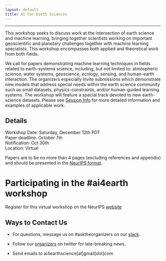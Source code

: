 ```yaml
---
layout: default
title: AI for Earth Sciences
---
```

---
This workshop seeks to discuss work at the intersection of earth science and machine learning, bringing together scientists working on important geoscientific and planetary challenges together with machine learning specialists. This workshop encompasses both applied and theoretical work from both fields. 

We call for papers demonstrating machine learning techniques in fields related to earth-systems science, including, but not limited to: atmospheric science, water systems, geoscience, ecology, sensing, and human-earth interaction. The organizers especially invite submissions which demonstrate new models that address special needs within the earth science community such as small datasets, physics-constraints, and/or human-guided learning systems. The workshop will feature a special track devoted to new earth-science datasets. Please see [Session Info](https://ai4earthscience.github.io/neurips-2020-workshop/sessions) for more detailed information and examples of applicable work. 

## Details  

Workshop Date: Saturday, December 12th PDT   
Paper deadline: October 7th  
Notification: Oct 30th  
Location: Virtual  
 
Papers are to be no more than 4 pages (excluding references and appendix) and should be presented in the [NeurIPS format](https://nips.cc/Conferences/2020/PaperInformation/StyleFiles).

# Participating in the #ai4earth workshop

Register for this virtual workshop on the NeurIPS [website](https://nips.cc/Register/view-registration)

## Ways to Contact Us  

- For questions, message us on #asktheorganizers on our [slack](https://join.slack.com/t/ai4earth/shared_invite/zt-hfa514gw-PN5kb_x1r2~bEB42hbDA_Q). 

- Follow our [organizers](https://ai4earthscience.github.io/neurips-2020-workshop/organizers.html) on twitter for late-breaking news. 

- Send emails to ai4earthscience[at]gmail[dot]com
